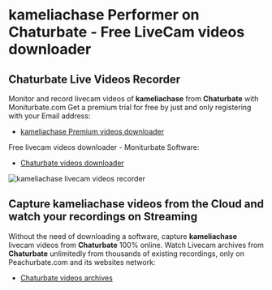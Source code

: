 # kameliachase Performer on Chaturbate - Free LiveCam videos downloader

## Chaturbate Live Videos Recorder

Monitor and record livecam videos of **kameliachase** from **Chaturbate** with Moniturbate.com
Get a premium trial for free by just and only registering with your Email address:
* [kameliachase Premium videos downloader](https://moniturbate.com/request-demo-licence-key.html)

Free livecam videos downloader - Moniturbate Software:
* [Chaturbate videos downloader](https://moniturbate.com/moniturbate-download-software.html)

![kameliachase livecam videos recorder](https://peachurnet.com/templates/moniturbate-software.png)


## Capture kameliachase videos from the Cloud and watch your recordings on Streaming

Without the need of downloading a software, capture **kameliachase** livecam videos from **Chaturbate** 100% online.
Watch Livecam archives from **Chaturbate** unlimitedly from thousands of existing recordings, only on Peachurbate.com and its websites network:
* [Chaturbate videos archives](https://peachurnet.com/)